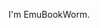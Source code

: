 I'm EmuBookWorm.
<!---
EmuBookWorm/EmuBookWorm is a ✨ special ✨ repository because its `README.md` (this file) appears on your GitHub profile.
You can click the Preview link to take a look at your changes.
--->

